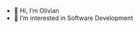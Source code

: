 - 👋 Hi, I’m Olivian
- 👀 I’m interested in Software Development
<!-- - 🌱 I’m currently learning microservices architecture --->

<!---
- 💞️ I’m looking to collaborate on ...
- 📫 How to reach me ...
--->

<!---
OlivianStanciu/OlivianStanciu is a ✨ special ✨ repository because its `README.md` (this file) appears on your GitHub profile.
You can click the Preview link to take a look at your changes.
--->
